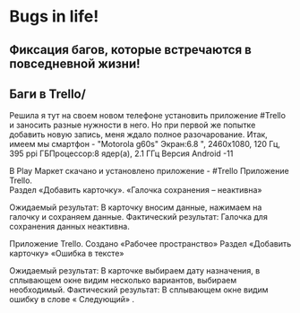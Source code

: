 # Bugs in life! 
## Фиксация багов, которые встречаются в повседневной жизни! 
## Баги в Trello/
Решила я тут на своем новом телефоне установить приложение #Trello и заносить разные нужности в него.
Но при первой же попытке добавить новую запись, меня ждало полное разочарование. 
Итак, имеем мы смартфон - "Motorola g60s"
Экран:6.8 ", 2460х1080, 120 Гц, 395 ppi
ГБПроцессор:8 ядер(а), 2.1 ГГц
Версия Android -11

В Play Маркет скачано и установлено приложение - #Trello
Приложение Trello.  
Раздел «Добавить карточку». «Галочка сохранения – неактивна»

Ожидаемый результат: В карточку вносим данные, нажимаем на галочку и сохраняем данные.
Фактический результат: Галочка для сохранения данных неактивна.

Приложение Trello.  Создано «Рабочее пространство»
Раздел «Добавить карточку» «Ошибка в тексте»

Ожидаемый результат:  В карточке выбираем дату назначения, в сплывающем окне видим несколько вариантов, выбираем необходимый.
Фактический результат: В сплывающем окне видим ошибку в слове « Следующий» .








